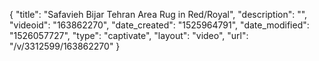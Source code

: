 {
    "title": "Safavieh Bijar Tehran Area Rug in Red\/Royal",
    "description": "",
    "videoid": "163862270",
    "date_created": "1525964791",
    "date_modified": "1526057727",
    "type": "captivate",
    "layout": "video",
    "url": "\/v\/3312599\/163862270"
}